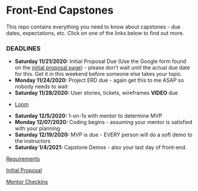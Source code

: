 # Front-End Capstones

This repo contains everything you need to know about capstones - due dates, expectations, etc.  Click on one of the links below to find out more.

### DEADLINES
* **Saturday 11/21/2020:** Initial Proposal Due (Use the Google form found on the [initial proposal page](./02_initial-proposal.md)) - please don't wait until the actual due date for this.  Get it in this weekend before someone else takes your topic.
* **Monday 11/24/2020:** Project ERD due - again get this to me ASAP so nobody needs to wait
* **Saturday 11/28/2020:** User stories, tickets, wireframes **VIDEO** due
- [Loom](https://www.loom.com/)
* **Saturday 12/5/2020:** 1-on-1s with mentor to determine MVP
* **Monday 12/07/2020:** Coding begins - assuming your mentor is satisfied with your planning
* **Saturday 12/19/2020:** MVP is due - EVERY person will do a soft demo to the instructors
* **Saturday 1/4/2021:** Capstone Demos - also your last day of front-end.

[Requirements](./01_requirements-and-deadlines.md)

[Initial Proposal](02_initial-proposal.md)

[Mentor Checkins](03_mentor-1on1s.md)
